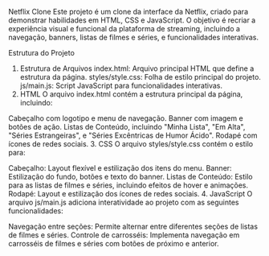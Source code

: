 Netflix Clone
Este projeto é um clone da interface da Netflix, criado para demonstrar habilidades em HTML, CSS e JavaScript. O objetivo é recriar a experiência visual e funcional da plataforma de streaming, incluindo a navegação, banners, listas de filmes e séries, e funcionalidades interativas.

Estrutura do Projeto
1. Estrutura de Arquivos
index.html: Arquivo principal HTML que define a estrutura da página.
styles/style.css: Folha de estilo principal do projeto.
js/main.js: Script JavaScript para funcionalidades interativas.
2. HTML
O arquivo index.html contém a estrutura principal da página, incluindo:

Cabeçalho com logotipo e menu de navegação.
Banner com imagem e botões de ação.
Listas de Conteúdo, incluindo "Minha Lista", "Em Alta", "Séries Estrangeiras", e "Séries Excêntricas de Humor Ácido".
Rodapé com ícones de redes sociais.
3. CSS
O arquivo styles/style.css contém o estilo para:

Cabeçalho: Layout flexível e estilização dos itens do menu.
Banner: Estilização do fundo, botões e texto do banner.
Listas de Conteúdo: Estilo para as listas de filmes e séries, incluindo efeitos de hover e animações.
Rodapé: Layout e estilização dos ícones de redes sociais.
4. JavaScript
O arquivo js/main.js adiciona interatividade ao projeto com as seguintes funcionalidades:

Navegação entre seções: Permite alternar entre diferentes seções de listas de filmes e séries.
Controle de carrosséis: Implementa navegação em carrosséis de filmes e séries com botões de próximo e anterior.
